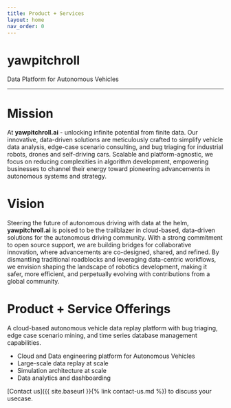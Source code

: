```yaml
---
title: Product + Services
layout: home
nav_order: 0
---
```


# yawpitchroll

Data Platform for Autonomous Vehicles

----
# Mission

At **yawpitchroll.ai** - unlocking infinite potential from finite data. Our innovative, data-driven solutions are meticulously crafted to simplify vehicle data analysis, edge-case scenario consulting, and bug triaging for industrial robots, drones and self-driving cars. Scalable and platform-agnostic, we focus on reducing complexities in algorithm development, empowering businesses to channel their energy toward pioneering advancements in autonomous systems and strategy.

# Vision

Steering the future of autonomous driving with data at the helm, **yawpitchroll.ai** is poised to be the trailblazer in cloud-based, data-driven solutions for the autonomous driving community. With a strong commitment to open source support, we are building bridges for collaborative innovation, where advancements are co-designed, shared, and refined. By dismantling traditional roadblocks and leveraging data-centric workflows, we envision shaping the landscape of robotics development, making it safer, more efficient, and perpetually evolving with contributions from a global community.

# Product + Service Offerings

A cloud-based autonomous vehicle data replay platform with bug triaging, edge case scenario mining, and time series database management capabilities.

* Cloud and Data engineering platform for Autonomous Vehicles
* Large-scale data replay at scale
* Simulation architecture at scale 
* Data analytics and dashboarding
  
[Contact us]({{ site.baseurl }}{% link contact-us.md %}) to discuss your usecase.

